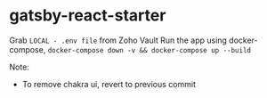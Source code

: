 # gatsby-react-starter

Grab `LOCAL - .env file` from Zoho Vault
Run the app using docker-compose, `docker-compose down -v && docker-compose up --build`

Note: 
- To remove chakra ui, revert to previous commit
